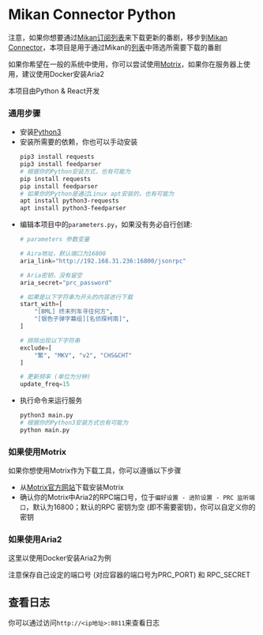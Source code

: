 # Mikan Connector Python

注意，如果你想要通过[Mikan订阅列表](https://mikanime.tv/Home/MyBangumi)来下载更新的番剧，移步到[Mikan Connector](https://github.com/Zhoucheng133/Mikan-Connector)，本项目是用于通过Mikan的[列表](https://mikanime.tv/Home/Classic)中筛选所需要下载的番剧

如果你希望在一般的系统中使用，你可以尝试使用[Motrix](https://motrix.app/)，如果你在服务器上使用，建议使用Docker安装Aria2

本项目由Python & React开发

### 通用步骤
- 安装[Python3](https://www.python.org/)
- 安装所需要的依赖，你也可以手动安装
  ```bash
  pip3 install requests
  pip3 install feedparser
  # 根据你的Python安装方式，也有可能为
  pip install requests
  pip install feedparser
  # 如果你的Python是通过Linux apt安装的，也有可能为
  apt install python3-requests
  apt install python3-feedparser
  ```
- 编辑本项目中的`parameters.py`，如果没有务必自行创建:
  ```py
  # parameters 参数变量

  # Aira地址，默认端口为16800
  aria_link="http://192.168.31.236:16800/jsonrpc"

  # Aria密钥，没有留空
  aria_secret="prc_password"

  # 如果是以下字符串为开头的内容进行下载
  start_with=[
      "[BML] 终末列车寻往何方",
      "[银色子弹字幕组][名侦探柯南]",
  ]

  # 排除出现以下字符串
  exclude=[
      "繁", "MKV", "v2", "CHS&CHT"
  ]

  # 更新频率 (单位为分钟)
  update_freq=15
  ```
- 执行命令来运行服务
  ```bash
  python3 main.py
  # 根据你的Python3安装方式也有可能为
  python main.py
  ```

### 如果使用Motrix

如果你想使用Motrix作为下载工具，你可以遵循以下步骤

- 从[Motrix官方网站](https://motrix.app/)下载安装Motrix
- 确认你的Motrix中Aria2的RPC端口号，位于`偏好设置 - 进阶设置 - PRC 监听端口`，默认为16800；默认的RPC 密钥为空 (即不需要密钥)，你可以自定义你的密钥
  
### 如果使用Aria2

这里以使用Docker安装Aria2为例

注意保存自己设定的端口号 (对应容器的端口号为PRC_PORT) 和 RPC_SECRET

## 查看日志

你可以通过访问`http://<ip地址>:8811`来查看日志
